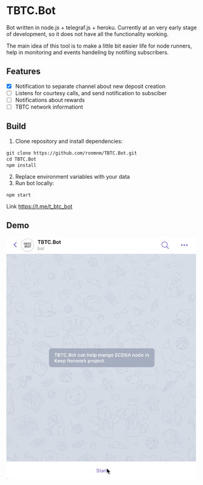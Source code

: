 # TBTC.Bot

Bot written in node.js + telegraf.js + heroku. Currently at an very early stage of development, so it does not have all the functionality working.

The main idea of this tool is to make a little bit easier life for node runners, help in monitoring and events handeling by notifiing subscribers.

## Features
  - [x] Notification to separate channel about new deposit creation
  - [ ] Listens for courtesy calls, and send notification to subsciber
  - [ ] Notifications about rewards
  - [ ] TBTC network informationt

## Build
1. Clone repository and install dependencies:
```
git clone https://github.com/ronmnm/TBTC.Bot.git
cd TBTC.Bot
npm install
```
2. Replace environment variables with your data
3. Run bot locally:
```
npm start
```

Link https://t.me/t_btc_bot
## Demo
![demo](https://github.com/ronmnm/TBTC.Bot/blob/master/static/demo.gif)
